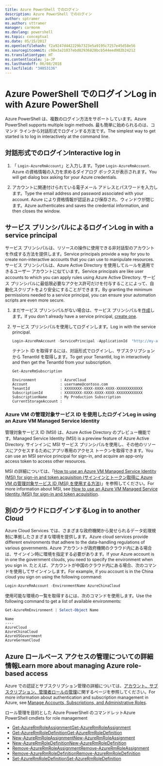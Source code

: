 ```yaml
---
title: Azure PowerShell でのログイン
description: Azure PowerShell でのログイン
author: sptramer
ms.author: sttramer
manager: carmonm
ms.devlang: powershell
ms.topic: conceptual
ms.date: 05/15/2017
ms.openlocfilehash: f2a9247d442229b7323e5a9195c7257e45d58e56
ms.sourcegitcommit: c98e3a21037ebd82936828bcb544eed902b24212
ms.translationtype: HT
ms.contentlocale: ja-JP
ms.lasthandoff: 06/08/2018
ms.locfileid: "34853136"
---
```

# <a name="log-in-with-azure-powershell"></a><span data-ttu-id="c22b9-103">Azure PowerShell でのログイン</span><span class="sxs-lookup"><span data-stu-id="c22b9-103">Log in with Azure PowerShell</span></span>

<span data-ttu-id="c22b9-104">Azure PowerShell は、複数のログイン方法をサポートしています。</span><span class="sxs-lookup"><span data-stu-id="c22b9-104">Azure PowerShell supports multiple login methods.</span></span> <span data-ttu-id="c22b9-105">最も簡単に始められるのは、コマンド ラインから対話形式でログインする方法です。</span><span class="sxs-lookup"><span data-stu-id="c22b9-105">The simplest way to get started is to log in interactively at the command line.</span></span>

## <a name="interactive-log-in"></a><span data-ttu-id="c22b9-106">対話形式でのログイン</span><span class="sxs-lookup"><span data-stu-id="c22b9-106">Interactive log in</span></span>

1. <span data-ttu-id="c22b9-107">「 `Login-AzureRmAccount`」と入力します。</span><span class="sxs-lookup"><span data-stu-id="c22b9-107">Type `Login-AzureRmAccount`.</span></span> <span data-ttu-id="c22b9-108">Azure の資格情報の入力を求めるダイアログ ボックスが表示されます。</span><span class="sxs-lookup"><span data-stu-id="c22b9-108">You will get dialog box asking for your Azure credentials.</span></span>

2. <span data-ttu-id="c22b9-109">アカウントに関連付けられている電子メール アドレスとパスワードを入力します。</span><span class="sxs-lookup"><span data-stu-id="c22b9-109">Type the email address and password associated with your account.</span></span> <span data-ttu-id="c22b9-110">Azure により資格情報が認証および保存され、ウィンドウが閉じます。</span><span class="sxs-lookup"><span data-stu-id="c22b9-110">Azure authenticates and saves the credential information, and then closes the window.</span></span>

## <a name="log-in-with-a-service-principal"></a><span data-ttu-id="c22b9-111">サービス プリンシパルによるログイン</span><span class="sxs-lookup"><span data-stu-id="c22b9-111">Log in with a service principal</span></span>

<span data-ttu-id="c22b9-112">サービス プリンシパルは、リソースの操作に使用できる非対話型のアカウントを作成する方法を提供します。</span><span class="sxs-lookup"><span data-stu-id="c22b9-112">Service principals provide a way for you to create non-interactive accounts that you can use to manipulate resources.</span></span> <span data-ttu-id="c22b9-113">サービス プリンシパルは、Azure Active Directory を使用してルールを適用できるユーザー アカウントに似ています。</span><span class="sxs-lookup"><span data-stu-id="c22b9-113">Service principals are like user accounts to which you can apply rules using Azure Active Directory.</span></span> <span data-ttu-id="c22b9-114">サービス プリンシパルに最低限必要なアクセス許可だけを付与することによって、自動化スクリプトをより安全にすることができます。</span><span class="sxs-lookup"><span data-stu-id="c22b9-114">By granting the minimum permissions needed to a service principal, you can ensure your automation scripts are even more secure.</span></span>

1. <span data-ttu-id="c22b9-115">まだサービス プリンシパルがない場合は、サービス プリンシパルを[作成](create-azure-service-principal-azureps.md)します。</span><span class="sxs-lookup"><span data-stu-id="c22b9-115">If you don't already have a service principal, [create one](create-azure-service-principal-azureps.md).</span></span>

2. <span data-ttu-id="c22b9-116">サービス プリンシパルを使用してログインします。</span><span class="sxs-lookup"><span data-stu-id="c22b9-116">Log in with the service principal.</span></span>

    ```powershell
    Login-AzureRmAccount -ServicePrincipal -ApplicationId  "http://my-app" -Credential $pscredential -TenantId $tenantid
    ```

    <span data-ttu-id="c22b9-117">テナント ID を取得するには、対話形式でログインし、サブスクリプションから TenantId を取得します。</span><span class="sxs-lookup"><span data-stu-id="c22b9-117">To get your TenantId, log in interactively and then get the TenantId from your subscription.</span></span>

    ```powershell
    Get-AzureRmSubscription
    ```

    ```
    Environment           : AzureCloud
    Account               : username@contoso.com
    TenantId              : XXXXXXXX-XXXX-XXXX-XXXX-XXXXXXXXXXXX
    SubscriptionId        : XXXXXXXX-XXXX-XXXX-XXXX-XXXXXXXXXXXX
    SubscriptionName      : My Production Subscription
    CurrentStorageAccount :
    ```

### <a name="log-in-using-an-azure-vm-managed-service-identity"></a><span data-ttu-id="c22b9-118">Azure VM の管理対象サービス ID を使用したログイン</span><span class="sxs-lookup"><span data-stu-id="c22b9-118">Log in using an Azure VM Managed Service Identity</span></span>

<span data-ttu-id="c22b9-119">管理対象サービス ID (MSI) は、Azure Active Directory のプレビュー機能です。</span><span class="sxs-lookup"><span data-stu-id="c22b9-119">Managed Service Identity (MSI) is a preview feature of Azure Active Directory.</span></span> <span data-ttu-id="c22b9-120">サインインに MSI サービス プリンシパルを使用し、その他のリソースにアクセスするためにアプリ専用のアクセス トークンを取得できます。</span><span class="sxs-lookup"><span data-stu-id="c22b9-120">You can use an MSI service principal for sign-in, and acquire an app-only access token to access other resources.</span></span>

<span data-ttu-id="c22b9-121">MSI の詳細については、「[How to use an Azure VM Managed Service Identity (MSI) for sign-in and token acquisition (サインインとトークン取得に Azure VM の管理対象サービス ID (MSI) を使用する方法)](/azure/active-directory/msi-how-to-get-access-token-using-msi)」を参照してください。</span><span class="sxs-lookup"><span data-stu-id="c22b9-121">For more information about MSI, see [How to use an Azure VM Managed Service Identity (MSI) for sign-in and token acquisition](/azure/active-directory/msi-how-to-get-access-token-using-msi).</span></span>

## <a name="log-in-to-another-cloud"></a><span data-ttu-id="c22b9-122">別のクラウドにログインする</span><span class="sxs-lookup"><span data-stu-id="c22b9-122">Log in to another Cloud</span></span>

<span data-ttu-id="c22b9-123">Azure Cloud Services では、さまざまな政府機関から発せられるデータ処理規制に準拠したさまざまな環境を提供します。</span><span class="sxs-lookup"><span data-stu-id="c22b9-123">Azure cloud services provide different environments that adhere to the data-handling regulations of various governments.</span></span> <span data-ttu-id="c22b9-124">Azure アカウントが政府機関のクラウド内にある場合は、サインイン時に環境を指定する必要があります。</span><span class="sxs-lookup"><span data-stu-id="c22b9-124">If your Azure account is in one the government clouds, you need to specify the environment when you sign in.</span></span> <span data-ttu-id="c22b9-125">たとえば、アカウントが中国のクラウド内にある場合、次のコマンドを使用してサインインします。</span><span class="sxs-lookup"><span data-stu-id="c22b9-125">For example, if you account is in the China cloud you sign on using the following command:</span></span>

```powershell
Login-AzureRmAccount -EnvironmentName AzureChinaCloud
```

<span data-ttu-id="c22b9-126">使用可能な環境の一覧を取得するには、次のコマンドを使用します。</span><span class="sxs-lookup"><span data-stu-id="c22b9-126">Use the following command to get a list of available environments:</span></span>

```powershell
Get-AzureRmEnvironment | Select-Object Name
```

```
Name
----
AzureCloud
AzureChinaCloud
AzureUSGovernment
AzureGermanCloud
```

## <a name="learn-more-about-managing-azure-role-based-access"></a><span data-ttu-id="c22b9-127">Azure ロールベース アクセスの管理についての詳細情報</span><span class="sxs-lookup"><span data-stu-id="c22b9-127">Learn more about managing Azure role-based access</span></span>

<span data-ttu-id="c22b9-128">Azure での認証とサブスクリプション管理の詳細については、[アカウント、サブスクリプション、管理者ロールの管理](/azure/active-directory/role-based-access-control-configure)に関するページを参照してください。</span><span class="sxs-lookup"><span data-stu-id="c22b9-128">For more information about authentication and subscription management in Azure, see [Manage Accounts, Subscriptions, and Administrative Roles](/azure/active-directory/role-based-access-control-configure).</span></span>

<span data-ttu-id="c22b9-129">ロール管理を目的とした Azure PowerShell のコマンドレット</span><span class="sxs-lookup"><span data-stu-id="c22b9-129">Azure PowerShell cmdlets for role management</span></span>

* [<span data-ttu-id="c22b9-130">Get-AzureRmRoleAssignment</span><span class="sxs-lookup"><span data-stu-id="c22b9-130">Get-AzureRmRoleAssignment</span></span>](/powershell/module/AzureRM.Resources/Get-AzureRmRoleAssignment)
* [<span data-ttu-id="c22b9-131">Get-AzureRmRoleDefinition</span><span class="sxs-lookup"><span data-stu-id="c22b9-131">Get-AzureRmRoleDefinition</span></span>](/powershell/module/AzureRM.Resources/Get-AzureRmRoleDefinition)
* [<span data-ttu-id="c22b9-132">New-AzureRmRoleAssignment</span><span class="sxs-lookup"><span data-stu-id="c22b9-132">New-AzureRmRoleAssignment</span></span>](/powershell/module/AzureRM.Resources/New-AzureRmRoleAssignment)
* [<span data-ttu-id="c22b9-133">New-AzureRmRoleDefinition</span><span class="sxs-lookup"><span data-stu-id="c22b9-133">New-AzureRmRoleDefinition</span></span>](/powershell/module/AzureRM.Resources/New-AzureRmRoleDefinition)
* [<span data-ttu-id="c22b9-134">Remove-AzureRmRoleAssignment</span><span class="sxs-lookup"><span data-stu-id="c22b9-134">Remove-AzureRmRoleAssignment</span></span>](/powershell/module/AzureRM.Resources/Remove-AzureRmRoleAssignment)
* [<span data-ttu-id="c22b9-135">Remove-AzureRmRoleDefinition</span><span class="sxs-lookup"><span data-stu-id="c22b9-135">Remove-AzureRmRoleDefinition</span></span>](/powershell/module/AzureRM.Resources/Remove-AzureRmRoleDefinition)
* [<span data-ttu-id="c22b9-136">Set-AzureRmRoleDefinition</span><span class="sxs-lookup"><span data-stu-id="c22b9-136">Set-AzureRmRoleDefinition</span></span>](/powershell/moduel/AzureRM.Resources/Set-AzureRmRoleDefinition)
